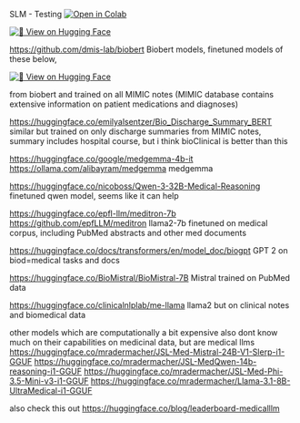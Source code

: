 SLM - Testing [![Open in Colab](https://colab.research.google.com/assets/colab-badge.svg)](https://colab.research.google.com/drive/19kLqZEWDQuHwep_jkefKjh8TZd4oWMCT#scrollTo=R0eT2X4Loj5p)


[![🤗 View on Hugging Face](https://img.shields.io/badge/Hugging%20Face-BioBERT%20v1.1%20SQuAD-yellow.svg?logo=huggingface&logoColor=white)](https://huggingface.co/dmis-lab/biobert-large-cased-v1.1-squad)

https://github.com/dmis-lab/biobert
Biobert models, finetuned models of these below,

[![🤗 View on Hugging Face](https://img.shields.io/badge/Hugging%20Face-Bio%E2%80%AFClinicalBERT-blue.svg?logo=huggingface&logoColor=white)](https://huggingface.co/emilyalsentzer/Bio_ClinicalBERT)

from biobert and trained on all MIMIC notes (MIMIC database contains extensive information on patient medications and diagnoses)

https://huggingface.co/emilyalsentzer/Bio_Discharge_Summary_BERT
similar but trained on only discharge summaries from MIMIC notes, summary includes hospital course, but i think bioClinical is better than this

https://huggingface.co/google/medgemma-4b-it
https://ollama.com/alibayram/medgemma
medgemma

https://huggingface.co/nicoboss/Qwen-3-32B-Medical-Reasoning
finetuned qwen model, seems like it can help

https://huggingface.co/epfl-llm/meditron-7b
https://github.com/epfLLM/meditron
llama2-7b finetuned on medical corpus, including PubMed abstracts and other med documents

https://huggingface.co/docs/transformers/en/model_doc/biogpt
GPT 2 on biod=medical tasks and docs

https://huggingface.co/BioMistral/BioMistral-7B
Mistral trained on PubMed data

https://huggingface.co/clinicalnlplab/me-llama
llama2 but on clinical notes and biomedical data


other models which are computationally a bit expensive also dont know much on their capabilities on medicinal data, but are medical llms
https://huggingface.co/mradermacher/JSL-Med-Mistral-24B-V1-Slerp-i1-GGUF
https://huggingface.co/mradermacher/JSL-MedQwen-14b-reasoning-i1-GGUF
https://huggingface.co/mradermacher/JSL-Med-Phi-3.5-Mini-v3-i1-GGUF
https://huggingface.co/mradermacher/Llama-3.1-8B-UltraMedical-i1-GGUF


also check this out
https://huggingface.co/blog/leaderboard-medicalllm
